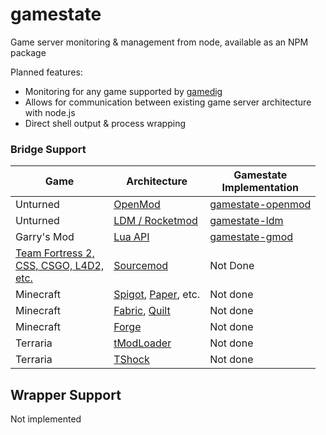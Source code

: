 # gamestate

Game server monitoring & management from node, available as an NPM package

Planned features:

- Monitoring for any game supported by [gamedig](https://www.npmjs.com/package/gamedig)
- Allows for communication between existing game server architecture with node.js
- Direct shell output & process wrapping

### Bridge Support

| Game | Architecture | Gamestate<br> Implementation |
| --- | --- | --- |
| Unturned | [OpenMod](https://github.com/openmod/openmod) | [gamestate-openmod](https://github.com/06000208/gamestate-openmod) |
| Unturned | [LDM / Rocketmod](https://github.com/SmartlyDressedGames/Legally-Distinct-Missile) | [gamestate-ldm](https://github.com/06000208/gamestate-ldm) |
| Garry's Mod | [Lua API](https://wiki.facepunch.com/gmod) | [gamestate-gmod](https://github.com/06000208/gamestate-gmod) |
| [Team Fortress 2,<br> CSS, CSGO, L4D2,<br> etc.](<https://wiki.alliedmods.net/Required_Versions_(SourceMod)>) | [Sourcemod](https://www.sourcemod.net/) | Not Done |
| Minecraft | [Spigot](https://www.spigotmc.org/), [Paper](https://papermc.io/), etc. | Not done |
| Minecraft | [Fabric](https://fabricmc.net/), [Quilt](https://quiltmc.org) | Not done |
| Minecraft | [Forge](https://files.minecraftforge.net) | Not done |
| Terraria | [tModLoader](https://www.tmodloader.net/) | Not done |
| Terraria | [TShock](https://github.com/Pryaxis/TShock) | Not done |

<!-- | Starbound? |  |  |  | -->
<!-- | Rust? |  |  |  | -->
<!-- | Don't Starve Together? |  |  |  | -->

## Wrapper Support

Not implemented
